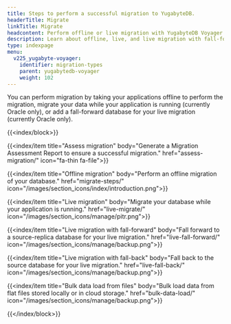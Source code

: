 ```yaml
---
title: Steps to perform a successful migration to YugabyteDB.
headerTitle: Migrate
linkTitle: Migrate
headcontent: Perform offline or live migration with YugabyteDB Voyager
description: Learn about offline, live, and live migration with fall-foward option to migrate your source database to your target YugabyteDB.
type: indexpage
menu:
  v225_yugabyte-voyager:
    identifier: migration-types
    parent: yugabytedb-voyager
    weight: 102
---
```


You can perform migration by taking your applications offline to perform the migration, migrate your data while your application is running (currently Oracle only), or add a fall-forward database for your live migration (currently Oracle only).

{{<index/block>}}

  {{<index/item
    title="Assess migration"
    body="Generate a Migration Assessment Report to ensure a successful migration."
    href="assess-migration/"
    icon="fa-thin fa-file">}}

  {{<index/item
    title="Offline migration"
    body="Perform an offline migration of your database."
    href="migrate-steps/"
    icon="/images/section_icons/index/introduction.png">}}

  {{<index/item
    title="Live migration"
    body="Migrate your database while your application is running."
    href="live-migrate/"
    icon="/images/section_icons/manage/pitr.png">}}

  {{<index/item
    title="Live migration with fall-forward"
    body="Fall forward to a source-replica database for your live migration."
    href="live-fall-forward/"
    icon="/images/section_icons/manage/backup.png">}}

  {{<index/item
    title="Live migration with fall-back"
    body="Fall back to the source database for your live migration."
    href="live-fall-back/"
    icon="/images/section_icons/manage/backup.png">}}

  {{<index/item
    title="Bulk data load from files"
    body="Bulk load data from flat files stored locally or in cloud storage."
    href="bulk-data-load/"
    icon="/images/section_icons/manage/backup.png">}}

{{</index/block>}}
